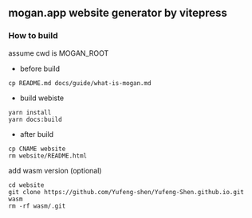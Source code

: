 ## mogan.app website generator by vitepress

### How to build
assume cwd is MOGAN_ROOT

- before build
```shell
cp README.md docs/guide/what-is-mogan.md
```
- build webiste
```shell
yarn install
yarn docs:build
```

- after build
```shell
cp CNAME website
rm website/README.html
```
add wasm version (optional)

```shell
cd website
git clone https://github.com/Yufeng-shen/Yufeng-Shen.github.io.git wasm
rm -rf wasm/.git
```